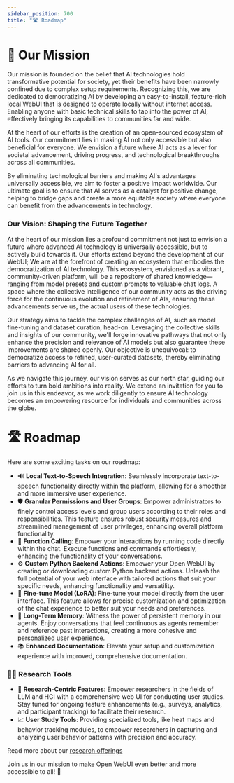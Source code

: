 ```yaml
---
sidebar_position: 700
title: "🛣️ Roadmap"
---
```


# 🎯 Our Mission

Our mission is founded on the belief that AI technologies hold transformative potential for society, yet their benefits have been narrowly confined due to complex setup requirements. Recognizing this, we are dedicated to democratizing AI by developing an easy-to-install, feature-rich local WebUI that is designed to operate locally without internet access. Enabling anyone with basic technical skills to tap into the power of AI, effectively bringing its capabilities to communities far and wide.

At the heart of our efforts is the creation of an open-sourced ecosystem of AI tools. Our commitment lies in making AI not only accessible but also beneficial for everyone. We envision a future where AI acts as a lever for societal advancement, driving progress, and technological breakthroughs across all communities.

By eliminating technological barriers and making AI's advantages universally accessible, we aim to foster a positive impact worldwide. Our ultimate goal is to ensure that AI serves as a catalyst for positive change, helping to bridge gaps and create a more equitable society where everyone can benefit from the advancements in technology.

### Our Vision: Shaping the Future Together

At the heart of our mission lies a profound commitment not just to envision a future where advanced AI technology is universally accessible, but to actively build towards it. Our efforts extend beyond the development of our WebUI; We are at the forefront of creating an ecosystem that embodies the democratization of AI technology. This ecosystem, envisioned as a vibrant, community-driven platform, will be a repository of shared knowledge—ranging from model presets and custom prompts to valuable chat logs. A space where the collective intelligence of our community acts as the driving force for the continuous evolution and refinement of AIs, ensuring these advancements serve us, the actual users of these technologies.

Our strategy aims to tackle the complex challenges of AI, such as model fine-tuning and dataset curation, head-on. Leveraging the collective skills and insights of our community, we'll forge innovative pathways that not only enhance the precision and relevance of AI models but also guarantee these improvements are shared openly. Our objective is unequivocal: to democratize access to refined, user-curated datasets, thereby eliminating barriers to advancing AI for all.

As we navigate this journey, our vision serves as our north star, guiding our efforts to turn bold ambitions into reality. We extend an invitation for you to join us in this endeavor, as we work diligently to ensure AI technology becomes an empowering resource for individuals and communities across the globe.

# 🛣️ Roadmap

Here are some exciting tasks on our roadmap:

- 🔊 **Local Text-to-Speech Integration**: Seamlessly incorporate text-to-speech functionality directly within the platform, allowing for a smoother and more immersive user experience.
- 🛡️ **Granular Permissions and User Groups**: Empower administrators to finely control access levels and group users according to their roles and responsibilities. This feature ensures robust security measures and streamlined management of user privileges, enhancing overall platform functionality.
- 🔄 **Function Calling**: Empower your interactions by running code directly within the chat. Execute functions and commands effortlessly, enhancing the functionality of your conversations.
- ⚙️ **Custom Python Backend Actions**: Empower your Open WebUI by creating or downloading custom Python backend actions. Unleash the full potential of your web interface with tailored actions that suit your specific needs, enhancing functionality and versatility.
- 🔧 **Fine-tune Model (LoRA)**: Fine-tune your model directly from the user interface. This feature allows for precise customization and optimization of the chat experience to better suit your needs and preferences.
- 🧠 **Long-Term Memory**: Witness the power of persistent memory in our agents. Enjoy conversations that feel continuous as agents remember and reference past interactions, creating a more cohesive and personalized user experience.
- 📚 **Enhanced Documentation**: Elevate your setup and customization experience with improved, comprehensive documentation.

### 🧑‍🔬 Research Tools

- 🧪 **Research-Centric Features**: Empower researchers in the fields of LLM and HCI with a comprehensive web UI for conducting user studies. Stay tuned for ongoing feature enhancements (e.g., surveys, analytics, and participant tracking) to facilitate their research.
- 📈 **User Study Tools**: Providing specialized tools, like heat maps and behavior tracking modules, to empower researchers in capturing and analyzing user behavior patterns with precision and accuracy.

Read more about our [research offerings](/research)

Join us in our mission to make Open WebUI even better and more accessible to all! 🙌
